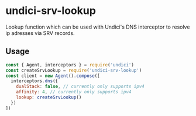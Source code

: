 # undici-srv-lookup

Lookup function which can be used with Undici's DNS interceptor to resolve ip
adresses via SRV records.

## Usage

```javascript
const { Agent, interceptors } = require('undici')
const createSrvLookup = require('undici-srv-lookup')
const client = new Agent().compose([
  interceptors.dns({
    dualStack: false, // currently only supports ipv4
    affinity: 4, // currently only supports ipv4
    lookup: createSrvLookup()
  })
])
```
